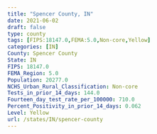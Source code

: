 ```yaml
---
title: "Spencer County, IN"
date: 2021-06-02
draft: false
type: county
tags: [FIPS:18147.0,FEMA:5.0,Non-core,Yellow]
categories: [IN]
County: Spencer County
State: IN
FIPS: 18147.0
FEMA_Region: 5.0
Population: 20277.0
NCHS_Urban_Rural_Classification: Non-core
Tests_in_prior_14_days: 144.0
Fourteen_day_test_rate_per_100000: 710.0
Percent_Positivity_in_prior_14_days: 0.062
Level: Yellow
url: /states/IN/spencer-county
---
```



